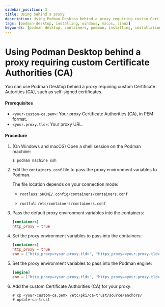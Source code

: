 ```yaml
---
sidebar_position: 3
title: Using behind a proxy
description: Using Podman Desktop behind a proxy requiring custom Certificate Authorities (CA).
tags: [podman-desktop, installing, windows, macos, linux]
keywords: [podman desktop, containers, podman, installing, installation, windows, macos, linux]
---
```


# Using Podman Desktop behind a proxy requiring custom Certificate Authorities (CA)

You can use Podman Desktop behind a proxy requiring custom Certificate Autorities (CA), such as self-signed certificates.

#### Prerequisites

* `<your-custom-ca.pem>`: Your proxy Certificate Authorities (CA), in PEM format.
* `<your.proxy.tld>`: Your proxy URL.

#### Procedure

1. (On Windows and macOS) Open a shell session on the Podman machine:

    ```commandline
    $ podman machine ssh
    ```

2. Edit the `containers.conf` file to pass the proxy environment variables to Podman.

   The file location depends on your connection mode:

   * `rootless`: `$HOME/.config/containers/containers.conf`

   * `rootful`: `/etc/containers/containers.conf`

3. Pass the default proxy environment variables into the containers:

    ```toml
    [containers]
    http_proxy = true
    ```

4. Set the proxy environment variables to pass into the containers:

      ```toml
      [containers]
      http_proxy = true
      env = ["http_proxy=<your.proxy.tld>", "https_proxy=<your.proxy.tld>"] 
      ```

5. Set the proxy environment variables to pass into the Podman engine:

      ```toml
      [engine]
      env = ["http_proxy=<your.proxy.tld>", "https_proxy=<your.proxy.tld>"]
      ```

6. Add the custom Certificate Authorities (CA) for your proxy:

    ```commandline
    # cp <your-custom-ca.pem> /etc/pki/ca-trust/source/anchors/
    # update-ca-trust
   ```
